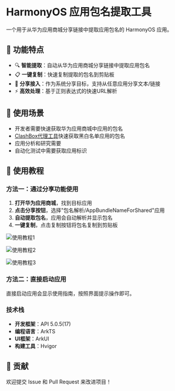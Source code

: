 # HarmonyOS 应用包名提取工具

一个用于从华为应用商城分享链接中提取应用包名的 HarmonyOS 应用。

## 📱 功能特点

- 🔍 **智能提取**：自动从华为应用商城分享链接中提取应用包名
- 📋 **一键复制**：快速复制提取的包名到剪贴板
- 🚀 **分享接入**：作为系统分享目标，支持从任意应用分享文本/链接
- ⚡ **高效处理**：基于正则表达式的快速URL解析

## 🎯 使用场景

- 开发者需要快速获取华为应用商城中应用的包名
- [ClashBox代理工具](https://github.com/xiaobaigroup/ClashBox)快速获取黑白名单应用的包名
- 应用分析和研究需要
- 自动化测试中需要获取应用标识

## 📖 使用教程

### 方法一：通过分享功能使用

1. **打开华为应用商城**，找到目标应用
2. **点击分享按钮**，选择"包名解析/AppBundleNameForShared"应用
3. **自动提取包名**，应用会自动解析并显示包名
4. **一键复制**，点击复制按钮将包名复制到剪贴板

![使用教程1](https://github.com/user-attachments/assets/014d02cf-93ca-4bae-9df0-dbd232eeb647)

![使用教程2](https://github.com/user-attachments/assets/39fceabb-f993-4aea-8137-28a967a2d4c9)

![使用教程3](https://github.com/user-attachments/assets/a0a3427e-9ca6-4410-bcae-e3a70e1b4122)

### 方法二：直接启动应用

直接启动应用会显示使用指南，按照界面提示操作即可。

### 技术栈

- **开发框架**：API 5.0.5(17)
- **编程语言**：ArkTS
- **UI框架**：ArkUI
- **构建工具**：Hvigor

## 🤝 贡献

欢迎提交 Issue 和 Pull Request 来改进项目！
